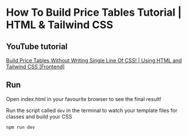 # How To Build Price Tables Tutorial | HTML & Tailwind CSS

## YouTube tutorial

[Build Price Tables Without Writing Single Line Of CSS! | Using HTML and Tailwind CSS [Frontend]](https://www.youtube.com/watch?v=QUbZLkF-2sY)

## Run

Open index.html in your favourite browser to see the final result!

Run the script called `dev` in the terminal to watch your template files for classes and build your CSS

```
npm run dev
```
